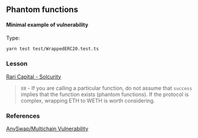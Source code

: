 ## Phantom functions

#### Minimal example of vulnerability

Type:

```bash
yarn test test/WrappedERC20.test.ts
```

### Lesson

[Rari Capital - Solcurity](https://github.com/Rari-Capital/solcurity#code)

> `X8` - If you are calling a particular function, do not assume that `success` implies that the function exists (phantom functions).
> If the protocol is complex, wrapping ETH to WETH is worth considering.

### References

[AnySwap/Multichain Vulnerability](https://media.dedaub.com/phantom-functions-and-the-billion-dollar-no-op-c56f062ae49f)
